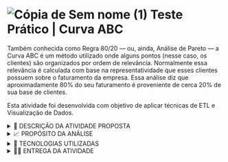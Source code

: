 # ![Cópia de Sem nome (1)](https://user-images.githubusercontent.com/72770754/196786911-dd7d6627-4235-44f9-8c35-a8428ba3c86d.png) Teste Prático  |  Curva ABC

Também conhecida como Regra 80/20 — ou, ainda, Análise de Pareto — a Curva ABC é um método utilizado onde alguns pontos (nesse caso, os clientes) são organizados por ordem de relevância. Normalmente essa relevância é calculada com base na representatividade que esses clientes possuem sobre o faturamento da empresa. Essa análise diz que aproximadamente 80% do seu faturamento é proveniente de cerca 20% de sua base de clientes.

Esta atividade foi desenvolvida com objetivo de aplicar técnicas de ETL e Visualização de Dados.

 <details><summary> 📝 DESCRIÇÃO DA ATIVIDADE PROPOSTA </summary>

<p>

Você é um renomado analista no banco de Bravos e recebeu da alta diretoria a tarefa de criar a curva ABC dos atuais correntistas do banco.
Infelizmente, não existe uma integração entre as duas bases de dados disponíveis (correntistas_banco_bravos.csv e correntistas_obito.csv), 
dessa forma, todas as contas estão atualmente ativas não levando em consideração os óbitos. Sabendo disso, crie a curva ABC seguindo as 
diretrizes do banco informadas abaixo:
- A: >= 50%;
- B: >= 20% e < 50%;
- C: <20%;

</p>

</details>
  

 <details><summary> 📈 PROPÓSITO DA ANÁLISE </summary>

<p>

Demonstrar para os acionistas em quais famílias/alianças há a necessidade de intensificar o investimento para o próximo ano com base em seu 
patrimônio previsto para este ano.

  </p>

</details>


 <details><summary> 🔧 TECNOLOGIAS UTILIZADAS </summary>

<p>

- ETL: Python (Jupyter Notebook)
- Dashboard: DataStudio

  </p>

</details>


 <details><summary> 👩‍💻 ENTREGA DA ATIVIDADE </summary>

<p>

1) Link para o Dashboard interativo:
 <p>
 [Curva ABC de Clientes](https://datastudio.google.com/s/u2Ld3Zr7mrc)
 <p>
 
  <p>
2) Arquivo **ETL_Storytelling.ipynb**:
 <p>
   contém todo o processo de ETL realizado e documentado.
 <p>
 
  <p>
3) Arquivo **curva_abc_final.csv**:
 <p>
   base de dados gerada ao final da execução do ETL, utilizada para construção do dashboard.
 <p>
 
  <p>
4) Arquivos **correntistas_banco_bravos_1.csv** e **correntistas_obito_1.csv**:
 <p>
   bases de dados fornecidas para construção do processo de ETL.

 
 
  </p>

</details>
